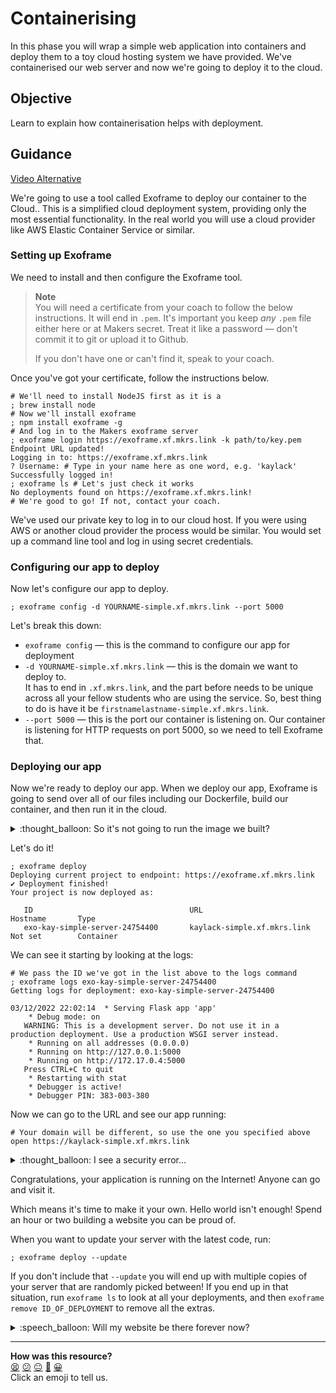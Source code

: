 # Containerising

In this phase you will wrap a simple web application into containers and deploy
them to a toy cloud hosting system we have provided. We've containerised our
web server and now we're going to deploy it to the cloud.

## Objective

Learn to explain how containerisation helps with deployment.

## Guidance

[Video Alternative](https://www.youtube.com/watch?v=N4ZtwCXP6C4&t=1085s)

We're going to use a tool called Exoframe to deploy our container to the Cloud..
This is a simplified cloud deployment system, providing only the most essential
functionality. In the real world you will use a cloud provider like AWS Elastic
Container Service or similar.

### Setting up Exoframe

We need to install and then configure the Exoframe tool. 

> **Note**  
> You will need a certificate from your coach to follow the below instructions.
> It will end in `.pem`. It's important you keep _any_ `.pem` file either here
> or at Makers secret. Treat it like a password — don't commit it to git or
> upload it to Github.
>
> If you don't have one or can't find it, speak to your coach.

Once you've got your certificate, follow the instructions below.

```shell
# We'll need to install NodeJS first as it is a 
; brew install node
# Now we'll install exoframe
; npm install exoframe -g
# And log in to the Makers exoframe server
; exoframe login https://exoframe.xf.mkrs.link -k path/to/key.pem
Endpoint URL updated!
Logging in to: https://exoframe.xf.mkrs.link
? Username: # Type in your name here as one word, e.g. 'kaylack'
Successfully logged in!
; exoframe ls # Let's just check it works
No deployments found on https://exoframe.xf.mkrs.link!
# We're good to go! If not, contact your coach.
```

We've used our private key to log in to our cloud host. If you were using AWS or
another cloud provider the process would be similar. You would set up a command
line tool and log in using secret credentials.

### Configuring our app to deploy

Now let's configure our app to deploy.

```shell
; exoframe config -d YOURNAME-simple.xf.mkrs.link --port 5000
```

Let's break this down:

* `exoframe config` — this is the command to configure our app for deployment
* `-d YOURNAME-simple.xf.mkrs.link` — this is the domain we want to deploy to.  
  It has to end in `.xf.mkrs.link`, and the part before needs to be unique
  across all your fellow students who are using the service. So, best thing to
  do is have it be `firstnamelastname-simple.xf.mkrs.link`.
* `--port 5000` — this is the port our container is listening on. Our container
  is listening for HTTP requests on port 5000, so we need to tell Exoframe that.

### Deploying our app

Now we're ready to deploy our app. When we deploy our app, Exoframe is going
to send over all of our files including our Dockerfile, build our container, and
then run it in the cloud.

<details>
  <summary>:thought_balloon: So it's not going to run the image we built?</summary>

  ---

  No. It could but that's not how we're doing it this time. It's just going to
  use the recipe in our Dockerfile.

  ---

</details>

Let's do it!

```shell
; exoframe deploy
Deploying current project to endpoint: https://exoframe.xf.mkrs.link
✔ Deployment finished!
Your project is now deployed as:

   ID                                   URL                               Hostname       Type
   exo-kay-simple-server-24754400       kaylack-simple.xf.mkrs.link       Not set        Container
```

We can see it starting by looking at the logs:

```shell
# We pass the ID we've got in the list above to the logs command
; exoframe logs exo-kay-simple-server-24754400
Getting logs for deployment: exo-kay-simple-server-24754400

03/12/2022 22:02:14  * Serving Flask app 'app'
    * Debug mode: on
   WARNING: This is a development server. Do not use it in a production deployment. Use a production WSGI server instead.
    * Running on all addresses (0.0.0.0)
    * Running on http://127.0.0.1:5000
    * Running on http://172.17.0.4:5000
   Press CTRL+C to quit
    * Restarting with stat
    * Debugger is active!
    * Debugger PIN: 383-003-380
```

Now we can go to the URL and see our app running:

```shell
# Your domain will be different, so use the one you specified above
open https://kaylack-simple.xf.mkrs.link
```

<details>
  <summary>:thought_balloon: I see a security error...</summary>

  ---

  This can happen if you visit it very quickly — the security certificate may
  not be properly in place yet. Give it a minute or so, close the tab, and then
  try again.

  ---

</details>

Congratulations, your application is running on the Internet! Anyone can go and
visit it.

Which means it's time to make it your own. Hello world isn't enough! Spend
an hour or two building a website you can be proud of.

When you want to update your server with the latest code, run:

```shell
; exoframe deploy --update
```

If you don't include that `--update` you will end up with multiple copies of
your server that are randomly picked between! If you end up in that situation,
run `exoframe ls` to look at all your deployments, and then `exoframe remove
ID_OF_DEPLOYMENT` to remove all the extras.

<details>
  <summary>:speech_balloon: Will my website be there forever now?</summary>

  ---

  Sadly not — we need to keep the server clear for future students, so we will
  periodically delete all the hosted containers.

  If you want to deploy your container to another cloud hosting system though
  you're very welcome! [Render](https://www.render.com) or
  [Heroku](https://www.heroku.com) come well-recommended for small projects,
  while providers like Azure, GCP, and AWS are typically used in professional
  engineering teams.

  Nonetheless, just because it doesn't last forever doesn't mean it isn't
  special. Go build yourself a website.

  ---

</details>


<!-- BEGIN GENERATED SECTION DO NOT EDIT -->

---

**How was this resource?**  
[😫](https://airtable.com/shrUJ3t7KLMqVRFKR?prefill_Repository=makersacademy%2Fcloud-deployment&prefill_File=02_containers%2F02_deploying.md&prefill_Sentiment=😫) [😕](https://airtable.com/shrUJ3t7KLMqVRFKR?prefill_Repository=makersacademy%2Fcloud-deployment&prefill_File=02_containers%2F02_deploying.md&prefill_Sentiment=😕) [😐](https://airtable.com/shrUJ3t7KLMqVRFKR?prefill_Repository=makersacademy%2Fcloud-deployment&prefill_File=02_containers%2F02_deploying.md&prefill_Sentiment=😐) [🙂](https://airtable.com/shrUJ3t7KLMqVRFKR?prefill_Repository=makersacademy%2Fcloud-deployment&prefill_File=02_containers%2F02_deploying.md&prefill_Sentiment=🙂) [😀](https://airtable.com/shrUJ3t7KLMqVRFKR?prefill_Repository=makersacademy%2Fcloud-deployment&prefill_File=02_containers%2F02_deploying.md&prefill_Sentiment=😀)  
Click an emoji to tell us.

<!-- END GENERATED SECTION DO NOT EDIT -->
